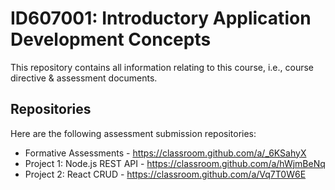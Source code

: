 # ID607001: Introductory Application Development Concepts

This repository contains all information relating to this course, i.e., course directive & assessment documents.

## Repositories

Here are the following assessment submission repositories:

* Formative Assessments - https://classroom.github.com/a/_6KSahyX
* Project 1: Node.js REST API - https://classroom.github.com/a/hWjmBeNq
* Project 2: React CRUD - https://classroom.github.com/a/Vq7T0W6E
